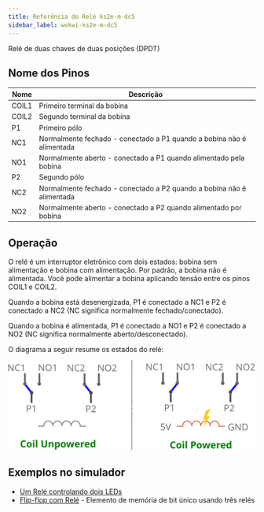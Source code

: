 ```yaml
---
title: Referência do Relé ks2e-m-dc5
sidebar_label: wokwi-ks2e-m-dc5
---
```


Relé de duas chaves de duas posições (DPDT)

<wokwi-ks2e-m-dc5 />

## Nome dos Pinos

| Nome  | Descrição                                                             |
| ----- | --------------------------------------------------------------------- |
| COIL1 | Primeiro terminal da bobina                                           |
| COIL2 | Segundo terminal da bobina                                            |
| P1    | Primeiro pólo                                                         |
| NC1   | Normalmente fechado - conectado a P1 quando a bobina não é alimentada |
| NO1   | Normalmente aberto - conectado a P1 quando alimentado pela bobina     |
| P2    | Segundo pólo                                                          |
| NC2   | Normalmente fechado - conectado a P2 quando a bobina não é alimentada |
| NO2   | Normalmente aberto - conectado a P2 quando alimentado por bobina      |

## Operação

O relé é um interruptor eletrônico com dois estados: bobina sem alimentação e bobina com alimentação. Por padrão, a bobina não é alimentada. Você pode alimentar a bobina aplicando tensão entre os pinos COIL1 e COIL2.

Quando a bobina está desenergizada, P1 é conectado a NC1 e P2 é conectado a NC2 (NC significa normalmente fechado/conectado).

Quando a bobina é alimentada, P1 é conectado a NO1 e P2 é conectado a NO2 (NC significa normalmente aberto/desconectado).

O diagrama a seguir resume os estados do relé:

![Diagrama de conexões do relé](wokwi-ks2e-m-dc5-diagram.svg)

## Exemplos no simulador

- [Um Relé controlando dois LEDs](https://wokwi.com/projects/322846360729551444)
- [Flip-flop com Relé](https://wokwi.com/projects/322802227591774802) - Elemento de memória de bit único usando três relés
